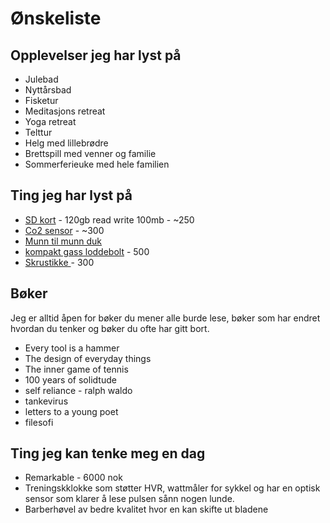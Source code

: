 # Ønskeliste

## Opplevelser jeg har lyst på
- Julebad
- Nyttårsbad
- Fisketur
- Meditasjons retreat
- Yoga retreat
- Telttur
- Helg med lillebrødre
- Brettspill med venner og familie
- Sommerferieuke med hele familien

## Ting jeg har lyst på

- [SD kort](https://www.kjell.com/no/produkter/data/minnekort/sandisk-ultra-micro-sd-kort-128-gb-p97603) - 120gb read write 100mb - ~250
- [Co2 sensor](https://www.banggood.com/no/MH-Z19B-Infrared-CO2-Sensor-For-CO2-Monitor-NDIR-Gas-Sensor-CO2-Gas-Sensor-0-5000PPM-p-1248315.html?utm_source=googleshopping&utm_medium=cpc_organic&gmcCountry=NO&utm_content=minha&utm_campaign=minha-no-no-pc&currency=NOK&createTmp=1&utm_source=googleshopping&utm_medium=cpc_union&utm_content=xibei&utm_campaign=xibei-ssc-no-all-0302&ad_id=337428064977&gclid=Cj0KCQiA7qP9BRCLARIsABDaZzgAmqGAow7fTf_A7_RD0_B44c9bZODgpTLQ8chv8WOME9M1-VoeSDQaAlVXEALw_wcB&cur_warehouse=CN) - ~300
- [Munn til munn duk](https://www.boots.no/product/facemask-munn-til-munn-maske-1-stk-produkt895787)
- [kompakt gass loddebolt](https://www.jula.no/catalog/verktoy-og-maskiner/sveising-og-lodding/lodding/gassdrevet-loddeverktoy/loddepenn-213005/) - 500
- [ Skrustikke ](https://www.clasohlson.com/no/Stanley-bordskrustikke/p/40-7835) - 300 


## Bøker
Jeg er alltid åpen for bøker du mener alle burde lese, bøker som har endret hvordan du tenker og bøker du ofte har gitt bort.
- Every tool is a hammer
- The design of everyday things
- The inner game of tennis
- 100 years of solidtude
- self reliance - ralph waldo
- tankevirus
- letters to a young poet
- filesofi

<!--
## Ting som ikke er avklart enda

- [PC kabinett - 700nok](https://www.komplett.no/product/863350/datautstyr/pc-komponenter/kabinetterbarebone/minimicronano-tower/fractal-design-core-500-mini-itx-sort)

- [Masasjepistol](https://www.kjell.com//no/produkter/hjem-kontor-fritid/kropp-og-helse/massasjepistol/careical-recovery-massasjepistol-for-stive-muskler-p47989?gclid=Cj0KCQiAy579BRCPARIsAB6QoIb4tdDMZh4yIrL5-rQkTd_Gw1aIXPyCof5ce8iRR0-zgZwHNtlOYtsaAm6pEALw_wcB&gclsrc=aw.ds)

- [Barberhøvel]()
-->

## Ting jeg kan tenke meg en dag
- Remarkable - 6000 nok
- Treningskklokke som støtter HVR, wattmåler for sykkel og har en optisk sensor som klarer å lese pulsen sånn nogen lunde.
- Barberhøvel av bedre kvalitet hvor en kan skifte ut bladene




